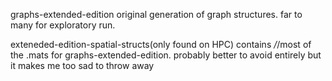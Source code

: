 graphs-extended-edition original generation of graph structures. far to many for exploratory run.

exteneded-edition-spatial-structs(only found on HPC)  contains */*/most  of the .mats for graphs-extended-edition. probably better to avoid entirely but it makes me too sad to throw away
